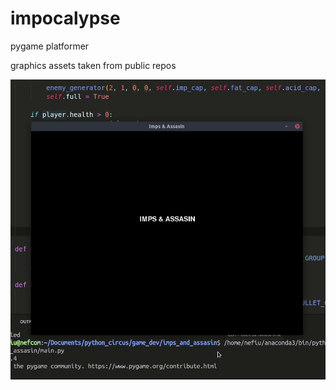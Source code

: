 # impocalypse
pygame platformer

graphics assets taken from public repos


![ImpocalypseGIF](https://github.com/nefiu/impocalypse/blob/impocalypse-new-features/demoooo.gif)
